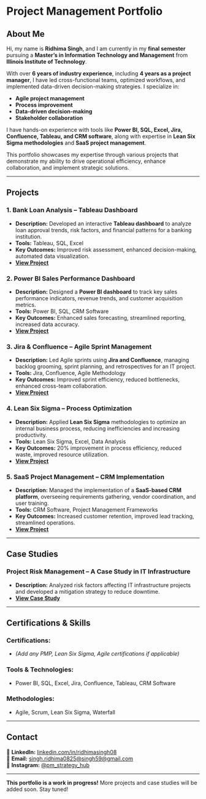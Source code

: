 # Project Management Portfolio  

## About Me  

Hi, my name is **Ridhima Singh**, and I am currently in my **final semester** pursuing a **Master’s in Information Technology and Management** from **Illinois Institute of Technology**.  

With over **6 years of industry experience**, including **4 years as a project manager**, I have led cross-functional teams, optimized workflows, and implemented data-driven decision-making strategies. I specialize in:  

- **Agile project management**  
- **Process improvement**  
- **Data-driven decision-making**  
- **Stakeholder collaboration**  

I have hands-on experience with tools like **Power BI, SQL, Excel, Jira, Confluence, Tableau, and CRM software**, along with expertise in **Lean Six Sigma methodologies** and **SaaS project management**.  

This portfolio showcases my expertise through various projects that demonstrate my ability to drive operational efficiency, enhance collaboration, and implement strategic solutions.  

---

## Projects  

### 1. **Bank Loan Analysis – Tableau Dashboard**  
- **Description:** Developed an interactive **Tableau dashboard** to analyze loan approval trends, risk factors, and financial patterns for a banking institution.  
- **Tools:** Tableau, SQL, Excel  
- **Key Outcomes:** Improved risk assessment, enhanced decision-making, automated data visualization.  
- **[View Project](C:\pmportfolio\Tableau\BankLoan)**  

### 2. **Power BI Sales Performance Dashboard**  
- **Description:** Designed a **Power BI dashboard** to track key sales performance indicators, revenue trends, and customer acquisition metrics.  
- **Tools:** Power BI, SQL, CRM Software  
- **Key Outcomes:** Enhanced sales forecasting, streamlined reporting, increased data accuracy.  
- **[View Project](#)**  

### 3. **Jira & Confluence – Agile Sprint Management**  
- **Description:** Led Agile sprints using **Jira and Confluence**, managing backlog grooming, sprint planning, and retrospectives for an IT project.  
- **Tools:** Jira, Confluence, Agile Methodology  
- **Key Outcomes:** Improved sprint efficiency, reduced bottlenecks, enhanced cross-team collaboration.  
- **[View Project](#)**  

### 4. **Lean Six Sigma – Process Optimization**  
- **Description:** Applied **Lean Six Sigma** methodologies to optimize an internal business process, reducing inefficiencies and increasing productivity.  
- **Tools:** Lean Six Sigma, Excel, Data Analysis  
- **Key Outcomes:** 20% improvement in process efficiency, reduced waste, improved resource utilization.  
- **[View Project](#)**  

### 5. **SaaS Project Management – CRM Implementation**  
- **Description:** Managed the implementation of a **SaaS-based CRM platform**, overseeing requirements gathering, vendor coordination, and user training.  
- **Tools:** CRM Software, Project Management Frameworks  
- **Key Outcomes:** Increased customer retention, improved lead tracking, streamlined operations.  
- **[View Project](#)**  

---

## Case Studies  

### **Project Risk Management – A Case Study in IT Infrastructure**  
- **Description:** Analyzed risk factors affecting IT infrastructure projects and developed a mitigation strategy to reduce downtime.  
- **[View Case Study](#)**  

---

## Certifications & Skills  

### **Certifications:**  
- _(Add any PMP, Lean Six Sigma, Agile certifications if applicable)_  

### **Tools & Technologies:**  
- Power BI, SQL, Excel, Jira, Confluence, Tableau, CRM Software  

### **Methodologies:**  
- Agile, Scrum, Lean Six Sigma, Waterfall  

---

## Contact  

📌 **LinkedIn:** [linkedin.com/in/ridhimasingh08](https://www.linkedin.com/in/ridhimasingh08/)  
📧 **Email:** [singh.ridhima0825@singh59@gmail.com](mailto:singh.ridhima0825@gmail.com)  
📱 **Instagram:** [@pm_strategy_hub](https://www.instagram.com/pm_strategy_hub)  

---

**This portfolio is a work in progress!** More projects and case studies will be added soon. Stay tuned! 

